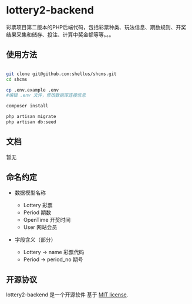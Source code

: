 # lottery2-backend

彩票项目第二版本的PHP后端代码，包括彩票种类、玩法信息、期数规则、开奖结果采集和储存、投注、计算中奖金额等等。。。

## 使用方法

```bash

git clone git@github.com:shellus/shcms.git
cd shcms

cp .env.example .env
#编辑 .env 文件，修改数据库连接信息

composer install

php artisan migrate
php artisan db:seed

```

## 文档

暂无

## 命名约定
- 数据模型名称
    - Lottery      彩票
    - Period       期数
    - OpenTime     开奖时间
    - User         网站会员

- 字段含义（部分）
    - Lottery ->  name         彩票代码
    - Period ->   period_no     期号


## 开源协议

lottery2-backend 是一个开源软件 基于 [MIT license](http://opensource.org/licenses/MIT).
